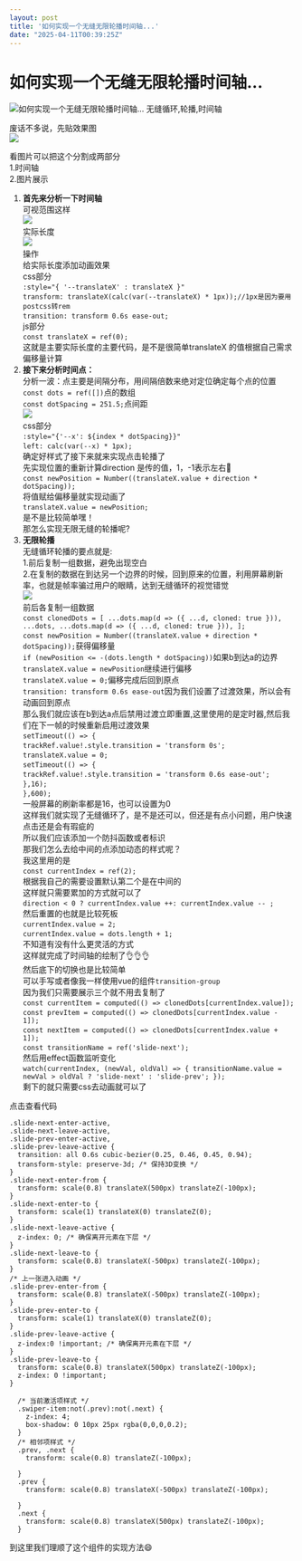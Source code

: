 ```yaml
---
layout: post
title: '如何实现一个无缝无限轮播时间轴...'
date: "2025-04-11T00:39:25Z"
---
```

如何实现一个无缝无限轮播时间轴...
==================

![如何实现一个无缝无限轮播时间轴...](https://img2024.cnblogs.com/blog/2997684/202504/2997684-20250410151304642-1749159939.png) 无缝循环,轮播,时间轴

废话不多说，先贴效果图  
![](https://img2024.cnblogs.com/blog/2997684/202504/2997684-20250410140418282-1364573635.png)

看图片可以把这个分割成两部分  
1.时间轴  
2.图片展示

1.  **首先来分析一下时间轴**  
    可视范围这样  
    ![](https://img2024.cnblogs.com/blog/2997684/202504/2997684-20250410141328216-1573844891.png)  
    实际长度  
    ![](https://img2024.cnblogs.com/blog/2997684/202504/2997684-20250410141521839-1416886125.png)  
    操作  
    给实际长度添加动画效果  
    css部分  
    `:style="{ '--translateX' : translateX }"`  
    `transform: translateX(calc(var(--translateX) * 1px));//1px是因为要用postcss转rem`  
    `transition: transform 0.6s ease-out;`  
    js部分  
    `const translateX = ref(0);`  
    这就是主要实际长度的主要代码，是不是很简单translateX 的值根据自己需求偏移量计算
2.  **接下来分析时间点：**  
    分析一波：点主要是间隔分布，用间隔倍数来绝对定位确定每个点的位置  
    `const dots = ref([])`点的数组  
    `const dotSpacing = 251.5;`点间距  
    ![](https://img2024.cnblogs.com/blog/2997684/202504/2997684-20250410142901474-1313367953.png)  
    css部分  
    `:style="{'--x': ${index * dotSpacing}}"`  
    `left: calc(var(--x) * 1px);`  
    确定好样式了接下来就来实现点击轮播了  
    先实现位置的重新计算direction 是传的值，1，-1表示左右🙂  
    `const newPosition = Number((translateX.value + direction * dotSpacing));`  
    将值赋给偏移量就实现动画了  
    `translateX.value = newPosition;`  
    是不是比较简单嘿！  
    那怎么实现无限无缝的轮播呢?
3.  **无限轮播**  
    无缝循环轮播的要点就是:  
    1.前后复制一组数据，避免出现空白  
    2.在复制的数据在到达另一个边界的时候，回到原来的位置，利用屏幕刷新率，也就是帧率骗过用户的眼睛，达到无缝循环的视觉错觉  
    ![](https://img2024.cnblogs.com/blog/2997684/202504/2997684-20250410144042480-958395211.png)  
    前后各复制一组数据  
    `const clonedDots = [ ...dots.map(d => ({ ...d, cloned: true })), ...dots, ...dots.map(d => ({ ...d, cloned: true })), ];`  
    `const newPosition = Number((translateX.value + direction * dotSpacing));`获得偏移量  
    `if (newPosition <= -(dots.length * dotSpacing))`如果b到达a的边界  
    `translateX.value = newPosition`继续进行偏移  
    `translateX.value = 0;`偏移完成后回到原点  
    `transition: transform 0.6s ease-out`因为我们设置了过渡效果，所以会有动画回到原点  
    那么我们就应该在b到达a点后禁用过渡立即重置,这里使用的是定时器,然后我们在下一帧的时候重新启用过渡效果  
    `setTimeout(() => {`  
    `trackRef.value!.style.transition = 'transform 0s';`  
    `translateX.value = 0;`  
    `setTimeout(() => {`  
    `trackRef.value!.style.transition = 'transform 0.6s ease-out';`  
    `},16);`  
    `},600);`  
    一般屏幕的刷新率都是16，也可以设置为0  
    这样我们就实现了无缝循环了，是不是还可以，但还是有点小问题，用户快速点击还是会有瑕疵的  
    所以我们应该添加一个防抖函数或者标识  
    那我们怎么去给中间的点添加动态的样式呢？  
    我这里用的是  
    `const currentIndex = ref(2);`  
    根据我自己的需要设置默认第二个是在中间的  
    这样就只需要累加的方式就可以了  
    `direction < 0 ? currentIndex.value ++: currentIndex.value -- ;`  
    然后重置的也就是比较死板  
    `currentIndex.value = 2;`  
    `currentIndex.value = dots.length + 1;`  
    不知道有没有什么更灵活的方式  
    这样就完成了时间轴的绘制了👌👌👌  
    然后底下的切换也是比较简单  
    可以手写或者像我一样使用vue的组件`transition-group`  
    因为我们只需要展示三个就不用去复制了  
    `const currentItem = computed(() => clonedDots[currentIndex.value]);`  
    `const prevItem = computed(() => clonedDots[currentIndex.value - 1]);`  
    `const nextItem = computed(() => clonedDots[currentIndex.value + 1]);`  
    `const transitionName = ref('slide-next');`  
    然后用effect函数监听变化  
    `watch(currentIndex, (newVal, oldVal) => { transitionName.value = newVal > oldVal ? 'slide-next' : 'slide-prev'; });`  
    剩下的就只需要css去动画就可以了

点击查看代码

    .slide-next-enter-active,
    .slide-next-leave-active,
    .slide-prev-enter-active,
    .slide-prev-leave-active {
      transition: all 0.6s cubic-bezier(0.25, 0.46, 0.45, 0.94);
      transform-style: preserve-3d; /* 保持3D变换 */
    }
    .slide-next-enter-from {
      transform: scale(0.8) translateX(500px) translateZ(-100px);
    }
    .slide-next-enter-to {
      transform: scale(1) translateX(0) translateZ(0);
    }
    .slide-next-leave-active {
      z-index: 0; /* 确保离开元素在下层 */
    }
    .slide-next-leave-to {
      transform: scale(0.8) translateX(-500px) translateZ(-100px);
    }
    /* 上一张进入动画 */
    .slide-prev-enter-from {
      transform: scale(0.8) translateX(-500px) translateZ(-100px);
    }
    .slide-prev-enter-to {
      transform: scale(1) translateX(0) translateZ(0);
    }
    .slide-prev-leave-active {
      z-index:0 !important; /* 确保离开元素在下层 */
    }
    .slide-prev-leave-to {
      transform: scale(0.8) translateX(500px) translateZ(-100px);
      z-index: 0 !important;
    }
    
      /* 当前激活项样式 */
      .swiper-item:not(.prev):not(.next) {
        z-index: 4;
        box-shadow: 0 10px 25px rgba(0,0,0,0.2);
      }
      /* 相邻项样式 */
      .prev, .next {
        transform: scale(0.8) translateZ(-100px);
    
      }
      .prev {
        transform: scale(0.8) translateX(-500px) translateZ(-100px);
    
      }
      .next {
        transform: scale(0.8) translateX(500px) translateZ(-100px);
      }

到这里我们理顺了这个组件的实现方法😄